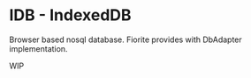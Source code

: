 # IDB - IndexedDB

Browser based nosql database. Fiorite provides with DbAdapter implementation.

WIP
